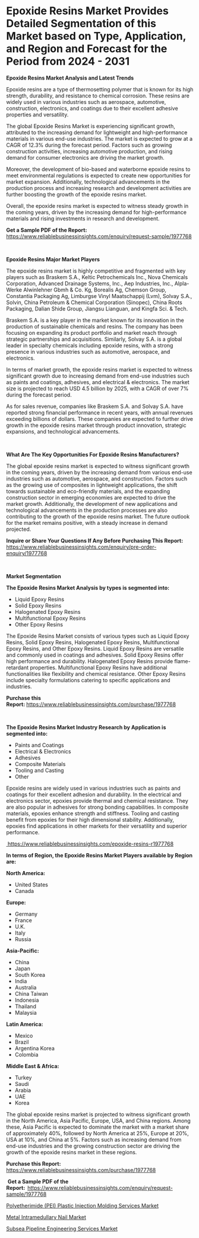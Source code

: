 <p><h1>Epoxide Resins Market Provides Detailed Segmentation of this Market based on Type, Application, and Region and Forecast for the Period from 2024 - 2031</h1></p><p><strong>Epoxide Resins Market Analysis and Latest Trends</strong></p>
<p><p>Epoxide resins are a type of thermosetting polymer that is known for its high strength, durability, and resistance to chemical corrosion. These resins are widely used in various industries such as aerospace, automotive, construction, electronics, and coatings due to their excellent adhesive properties and versatility.</p><p>The global Epoxide Resins Market is experiencing significant growth, attributed to the increasing demand for lightweight and high-performance materials in various end-use industries. The market is expected to grow at a CAGR of 12.3% during the forecast period. Factors such as growing construction activities, increasing automotive production, and rising demand for consumer electronics are driving the market growth.</p><p>Moreover, the development of bio-based and waterborne epoxide resins to meet environmental regulations is expected to create new opportunities for market expansion. Additionally, technological advancements in the production process and increasing research and development activities are further boosting the growth of the epoxide resins market.</p><p>Overall, the epoxide resins market is expected to witness steady growth in the coming years, driven by the increasing demand for high-performance materials and rising investments in research and development.</p></p>
<p><strong>Get a Sample PDF of the Report:&nbsp;</strong> <a href="https://www.reliablebusinessinsights.com/enquiry/request-sample/1977768">https://www.reliablebusinessinsights.com/enquiry/request-sample/1977768</a></p>
<p>&nbsp;</p>
<p><strong>Epoxide Resins Major Market Players</strong></p>
<p><p>The epoxide resins market is highly competitive and fragmented with key players such as Braskem S.A., Keltic Petrochemicals Inc., Nova Chemicals Corporation, Advanced Drainage Systems, Inc., Aep Industries, Inc., Alpla-Werke Alwinlehner Gbmh & Co. Kg, Borealis Ag, Chemson Group, Constantia Packaging Ag, Limburgse Vinyl Maatschappij (Lvm), Solvay S.A., Solvin, China Petroleum & Chemical Corporation (Sinopec), China Roots Packaging, Dalian Shide Group, Jiangsu Lianguan, and Kingfa Sci. & Tech.</p><p>Braskem S.A. is a key player in the market known for its innovation in the production of sustainable chemicals and resins. The company has been focusing on expanding its product portfolio and market reach through strategic partnerships and acquisitions. Similarly, Solvay S.A. is a global leader in specialty chemicals including epoxide resins, with a strong presence in various industries such as automotive, aerospace, and electronics.</p><p>In terms of market growth, the epoxide resins market is expected to witness significant growth due to increasing demand from end-use industries such as paints and coatings, adhesives, and electrical & electronics. The market size is projected to reach USD 4.5 billion by 2025, with a CAGR of over 7% during the forecast period.</p><p>As for sales revenue, companies like Braskem S.A. and Solvay S.A. have reported strong financial performance in recent years, with annual revenues exceeding billions of dollars. These companies are expected to further drive growth in the epoxide resins market through product innovation, strategic expansions, and technological advancements.</p></p>
<p>&nbsp;</p>
<p><strong>What Are The Key Opportunities For Epoxide Resins Manufacturers?</strong></p>
<p><p>The global epoxide resins market is expected to witness significant growth in the coming years, driven by the increasing demand from various end-use industries such as automotive, aerospace, and construction. Factors such as the growing use of composites in lightweight applications, the shift towards sustainable and eco-friendly materials, and the expanding construction sector in emerging economies are expected to drive the market growth. Additionally, the development of new applications and technological advancements in the production processes are also contributing to the growth of the epoxide resins market. The future outlook for the market remains positive, with a steady increase in demand projected.</p></p>
<p><strong>Inquire or Share Your Questions If Any Before Purchasing This Report:</strong> <a href="https://www.reliablebusinessinsights.com/enquiry/pre-order-enquiry/1977768">https://www.reliablebusinessinsights.com/enquiry/pre-order-enquiry/1977768</a></p>
<p>&nbsp;</p>
<p><strong>Market Segmentation</strong></p>
<p><strong>The Epoxide Resins Market Analysis by types is segmented into:</strong></p>
<p><ul><li>Liquid Epoxy Resins</li><li>Solid Epoxy Resins</li><li>Halogenated Epoxy Resins</li><li>Multifunctional Epoxy Resins</li><li>Other Epoxy Resins</li></ul></p>
<p><p>The Epoxide Resins Market consists of various types such as Liquid Epoxy Resins, Solid Epoxy Resins, Halogenated Epoxy Resins, Multifunctional Epoxy Resins, and Other Epoxy Resins. Liquid Epoxy Resins are versatile and commonly used in coatings and adhesives. Solid Epoxy Resins offer high performance and durability. Halogenated Epoxy Resins provide flame-retardant properties. Multifunctional Epoxy Resins have additional functionalities like flexibility and chemical resistance. Other Epoxy Resins include specialty formulations catering to specific applications and industries.</p></p>
<p><strong>Purchase this Report:&nbsp;</strong><a href="https://www.reliablebusinessinsights.com/purchase/1977768">https://www.reliablebusinessinsights.com/purchase/1977768</a></p>
<p>&nbsp;</p>
<p><strong>The Epoxide Resins Market Industry Research by Application is segmented into:</strong></p>
<p><ul><li>Paints and Coatings</li><li>Electrical & Electronics</li><li>Adhesives</li><li>Composite Materials</li><li>Tooling and Casting</li><li>Other</li></ul></p>
<p><p>Epoxide resins are widely used in various industries such as paints and coatings for their excellent adhesion and durability. In the electrical and electronics sector, epoxies provide thermal and chemical resistance. They are also popular in adhesives for strong bonding capabilities. In composite materials, epoxies enhance strength and stiffness. Tooling and casting benefit from epoxies for their high dimensional stability. Additionally, epoxies find applications in other markets for their versatility and superior performance.</p></p>
<p><a href="https://www.reliablebusinessinsights.com/epoxide-resins-r1977768">&nbsp;https://www.reliablebusinessinsights.com/epoxide-resins-r1977768</a></p>
<p><strong>In terms of Region, the Epoxide Resins Market Players available by Region are:</strong></p>
<p>
    <p> <strong> North America: </strong>
        <ul>
            <li>United States</li>
            <li>Canada</li>
        </ul>
        </p> 
    <p> <strong> Europe: </strong>
        <ul>
            <li>Germany</li>
            <li>France</li>
            <li>U.K.</li>
            <li>Italy</li>
            <li>Russia</li>
        </ul>
        </p> 
    <p> <strong> Asia-Pacific: </strong>
        <ul>
            <li>China</li>
            <li>Japan</li>
            <li>South Korea</li>
            <li>India</li>
            <li>Australia</li>
            <li>China Taiwan</li>
            <li>Indonesia</li>
            <li>Thailand</li>
            <li>Malaysia</li>
        </ul>
        </p> 
    <p> <strong> Latin America: </strong>
        <ul>
            <li>Mexico</li>
            <li>Brazil</li>
            <li>Argentina Korea</li>
            <li>Colombia</li>
        </ul>
        </p> 
    <p> <strong> Middle East & Africa: </strong>
        <ul>
            <li>Turkey</li>
            <li>Saudi</li>
            <li>Arabia</li>
            <li>UAE</li>
            <li>Korea</li>
        </ul>
    </p>
    </p>
<p><p>The global epoxide resins market is projected to witness significant growth in the North America, Asia Pacific, Europe, USA, and China regions. Among these, Asia Pacific is expected to dominate the market with a market share of approximately 40%, followed by North America at 25%, Europe at 20%, USA at 10%, and China at 5%. Factors such as increasing demand from end-use industries and the growing construction sector are driving the growth of the epoxide resins market in these regions.</p></p>
<p><strong>Purchase this Report: </strong><a href="https://www.reliablebusinessinsights.com/purchase/1977768">https://www.reliablebusinessinsights.com/purchase/1977768</a></p>
<p>&nbsp;<strong>Get a Sample PDF of the Report:&nbsp;&nbsp;</strong><a href="https://www.reliablebusinessinsights.com/enquiry/request-sample/1977768">https://www.reliablebusinessinsights.com/enquiry/request-sample/1977768</a></p>
<p><strong></strong></p>
<p><p><a href="https://github.com/wwwkeltoum/Market-Research-Report-List-4/blob/main/polyetherimide-pei-plastic-injection-molding-services-market.md">Polyetherimide (PEI) Plastic Injection Molding Services Market</a></p><p><a href="https://view.publitas.com/reportprime-1/navigating-the-global-metal-intramedullary-nail-market-landscape-trends-forecasts-and-impact-analysis-2024-2031-covered-in-137-pages/">Metal Intramedullary Nail Market</a></p><p><a href="https://github.com/joannesouthgate/Market-Research-Report-List-4/blob/main/subsea-pipeline-engineering-services-market.md">Subsea Pipeline Engineering Services Market</a></p></p>